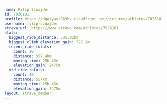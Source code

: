 ```yaml
---
name: Filip Sznajder
id: 7026101
profile: https://dgalywyr863hv.cloudfront.net/pictures/athletes/7026101/2123836/19/large.jpg
username: filip-sznajder
strava_url: https://www.strava.com/athletes/7026101
stats:
  biggest_ride_distance: 335.92km
  biggest_climb_elevation_gain: 727.2m
  recent_ride_totals:
    count: 10
    distance: 557.4km
    moving_time: 25h 45m
    elevation_gain: 2475m
  ytd_ride_totals:
    count: 10
    distance: 557km
    moving_time: 25h 45m
    elevation_gain: 2475m
layout: strava_member
--- 
```

